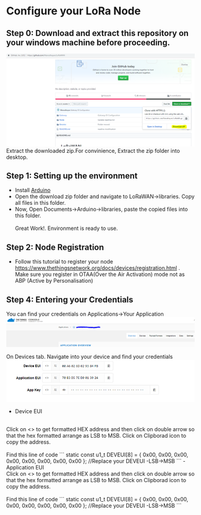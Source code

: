 # Configure your LoRa Node
## Step 0: Download and extract this repository on your windows machine before proceeding.<br>

<img src="download.PNG" class="img-responsive" alt="download">
Extract the downloaded zip.For convinience, Extract the zip folder into desktop.

## Step 1: Setting up the environment
- Install [Arduino](https://www.arduino.cc/download_handler.php?f=/arduino-1.8.7-windows.exe)
- Open the download zip folder and navigate to LoRaWAN->libraries. Copy all files in this folder.
- Now, Open Documents->Arduino->libraries, paste the copied files into this folder.
<br><br>
Great Work!. Environment is ready to use.

## Step 2: Node Registration
- Follow this tutorial to register your node
https://www.thethingsnetwork.org/docs/devices/registration.html
.<br>Make sure you register in OTAA(Over the Air Activation) mode not as ABP (Active by Personalisation)

## Step 4: Entering your Credentials
You can find your credentials on Applications->Your Application<br>
![Credentials](navigate.PNG)

On Devices tab. Navigate into your device and find your credentials
![Credentials](credentials.png)
- Device EUI
<br>
Click on <> to get formatted HEX address and then click on double arrow so that the hex formatted arrange as LSB to MSB. Click on Clipborad icon to copy the address.
<br><br>Find this line of code 
    ```
    static const u1_t DEVEUI[8]  = { 0x00, 0x00, 0x00, 0x00, 0x00, 0x00, 0x00, 0x00 }; //Replace your DEVEUI -LSB->MSB
     ```
- Application EUI
<br>
Click on <> to get formatted HEX address and then click on double arrow so that the hex formatted arrange as LSB to MSB. Click on Clipborad icon to copy the address.
<br><br>Find this line of code 
    ```
    static const u1_t DEVEUI[8]  = { 0x00, 0x00, 0x00, 0x00, 0x00, 0x00, 0x00, 0x00 }; //Replace your DEVEUI -LSB->MSB
     ```
 